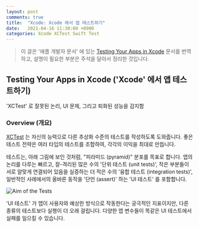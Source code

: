 ```yaml
---
layout: post
comments: true
title:  "Xcode: Xcode 에서 앱 테스트하기"
date:   2021-04-16 11:30:00 +0900
categories: Xcode XCTest Swift Test
---
```


> 이 글은 '애플 개발자 문서' 에 있는 [Testing Your Apps in Xcode](https://developer.apple.com/documentation/xcode/testing_your_apps_in_xcode) 문서를 번역하고, 설명이 필요한 부분은 주석을 달아서 정리한 것입니다.

## Testing Your Apps in Xcode ('Xcode' 에서 앱 테스트하기)

'XCTest' 로 잘못된 논리, UI 문제, 그리고 퇴화된 성능을 감지함

### Overview (개요)

[XCTest](https://developer.apple.com/documentation/xctest) 는 자신의 능력으로 다른 추상화 수준의 테스트를 작성하도록 도와줍니다. 좋은 테스트 전략은 여러 타입의 테스트를 조합하여, 각각의 이익을 최대로 만듭니다.

테스트는, 아래 그림에 보인 것처럼, "피라미드 (pyramid)" 분포를 목표로 합니다. 앱의 논리를 다루는 빠르고, 잘-격리된 많은 수의 '단위 테스트 (unit tests)', 작은 부분들이 서로 알맞게 연결되어 있음을 실증하는 더 적은 수의 '융합 테스트 (integration tests)', 일반적인 사례에서의 올바른 동작을 '단언 (assert)' 하는 'UI 테스트' 를 포함합니다.

![Aim of the Tests](https://docs-assets.developer.apple.com/published/20b3426c34/93cc7b80-dd57-423d-be85-f937da693ec3.png)

'UI 테스트' 가 앱이 사용자와 예상한 방식으로 작동한다는 궁극적인 지표이지만, 다른 종류의 테스트보다 실행이 더 오래 걸립니다. 다양한 앱 변수들이 똑같은 UI 테스트에서 실패를 일으킬 수 있습니다. 


